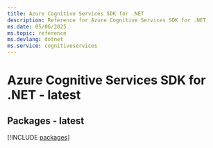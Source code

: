 ```yaml
---
title: Azure Cognitive Services SDK for .NET
description: Reference for Azure Cognitive Services SDK for .NET
ms.date: 05/06/2025
ms.topic: reference
ms.devlang: dotnet
ms.service: cognitiveservices
---
```

# Azure Cognitive Services SDK for .NET - latest
## Packages - latest
[!INCLUDE [packages](cognitive-services-index.md)]